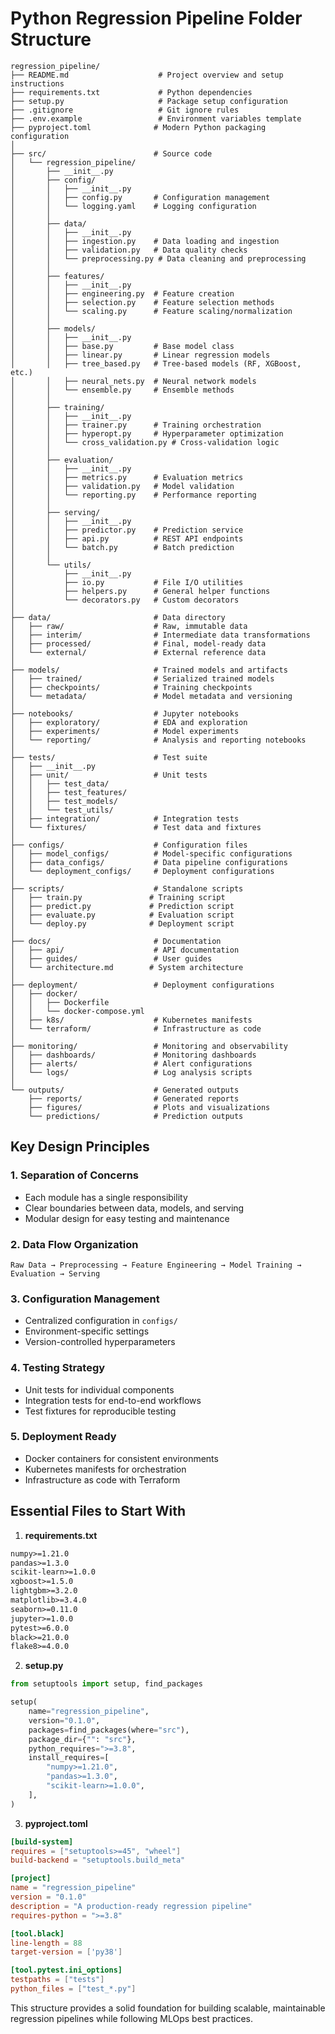 # Python Regression Pipeline Folder Structure

```
regression_pipeline/
├── README.md                    # Project overview and setup instructions
├── requirements.txt             # Python dependencies
├── setup.py                     # Package setup configuration
├── .gitignore                   # Git ignore rules
├── .env.example                 # Environment variables template
├── pyproject.toml              # Modern Python packaging configuration
│
├── src/                        # Source code
│   └── regression_pipeline/
│       ├── __init__.py
│       ├── config/
│       │   ├── __init__.py
│       │   ├── config.py       # Configuration management
│       │   └── logging.yaml    # Logging configuration
│       │
│       ├── data/
│       │   ├── __init__.py
│       │   ├── ingestion.py    # Data loading and ingestion
│       │   ├── validation.py   # Data quality checks
│       │   └── preprocessing.py # Data cleaning and preprocessing
│       │
│       ├── features/
│       │   ├── __init__.py
│       │   ├── engineering.py  # Feature creation
│       │   ├── selection.py    # Feature selection methods
│       │   └── scaling.py      # Feature scaling/normalization
│       │
│       ├── models/
│       │   ├── __init__.py
│       │   ├── base.py         # Base model class
│       │   ├── linear.py       # Linear regression models
│       │   ├── tree_based.py   # Tree-based models (RF, XGBoost, etc.)
│       │   ├── neural_nets.py  # Neural network models
│       │   └── ensemble.py     # Ensemble methods
│       │
│       ├── training/
│       │   ├── __init__.py
│       │   ├── trainer.py      # Training orchestration
│       │   ├── hyperopt.py     # Hyperparameter optimization
│       │   └── cross_validation.py # Cross-validation logic
│       │
│       ├── evaluation/
│       │   ├── __init__.py
│       │   ├── metrics.py      # Evaluation metrics
│       │   ├── validation.py   # Model validation
│       │   └── reporting.py    # Performance reporting
│       │
│       ├── serving/
│       │   ├── __init__.py
│       │   ├── predictor.py    # Prediction service
│       │   ├── api.py          # REST API endpoints
│       │   └── batch.py        # Batch prediction
│       │
│       └── utils/
│           ├── __init__.py
│           ├── io.py           # File I/O utilities
│           ├── helpers.py      # General helper functions
│           └── decorators.py   # Custom decorators
│
├── data/                       # Data directory
│   ├── raw/                    # Raw, immutable data
│   ├── interim/                # Intermediate data transformations
│   ├── processed/              # Final, model-ready data
│   └── external/               # External reference data
│
├── models/                     # Trained models and artifacts
│   ├── trained/                # Serialized trained models
│   ├── checkpoints/            # Training checkpoints
│   └── metadata/               # Model metadata and versioning
│
├── notebooks/                  # Jupyter notebooks
│   ├── exploratory/            # EDA and exploration
│   ├── experiments/            # Model experiments
│   └── reporting/              # Analysis and reporting notebooks
│
├── tests/                      # Test suite
│   ├── __init__.py
│   ├── unit/                   # Unit tests
│   │   ├── test_data/
│   │   ├── test_features/
│   │   ├── test_models/
│   │   └── test_utils/
│   ├── integration/            # Integration tests
│   └── fixtures/               # Test data and fixtures
│
├── configs/                    # Configuration files
│   ├── model_configs/          # Model-specific configurations
│   ├── data_configs/           # Data pipeline configurations
│   └── deployment_configs/     # Deployment configurations
│
├── scripts/                    # Standalone scripts
│   ├── train.py               # Training script
│   ├── predict.py             # Prediction script
│   ├── evaluate.py            # Evaluation script
│   └── deploy.py              # Deployment script
│
├── docs/                       # Documentation
│   ├── api/                    # API documentation
│   ├── guides/                 # User guides
│   └── architecture.md        # System architecture
│
├── deployment/                 # Deployment configurations
│   ├── docker/
│   │   ├── Dockerfile
│   │   └── docker-compose.yml
│   ├── k8s/                    # Kubernetes manifests
│   └── terraform/              # Infrastructure as code
│
├── monitoring/                 # Monitoring and observability
│   ├── dashboards/             # Monitoring dashboards
│   ├── alerts/                 # Alert configurations
│   └── logs/                   # Log analysis scripts
│
└── outputs/                    # Generated outputs
    ├── reports/                # Generated reports
    ├── figures/                # Plots and visualizations
    └── predictions/            # Prediction outputs
```

## Key Design Principles

### 1. **Separation of Concerns**
- Each module has a single responsibility
- Clear boundaries between data, models, and serving
- Modular design for easy testing and maintenance

### 2. **Data Flow Organization**
```
Raw Data → Preprocessing → Feature Engineering → Model Training → Evaluation → Serving
```

### 3. **Configuration Management**
- Centralized configuration in `configs/`
- Environment-specific settings
- Version-controlled hyperparameters

### 4. **Testing Strategy**
- Unit tests for individual components
- Integration tests for end-to-end workflows
- Test fixtures for reproducible testing

### 5. **Deployment Ready**
- Docker containers for consistent environments
- Kubernetes manifests for orchestration
- Infrastructure as code with Terraform

## Essential Files to Start With

1. **requirements.txt**
```txt
numpy>=1.21.0
pandas>=1.3.0
scikit-learn>=1.0.0
xgboost>=1.5.0
lightgbm>=3.2.0
matplotlib>=3.4.0
seaborn>=0.11.0
jupyter>=1.0.0
pytest>=6.0.0
black>=21.0.0
flake8>=4.0.0
```

2. **setup.py**
```python
from setuptools import setup, find_packages

setup(
    name="regression_pipeline",
    version="0.1.0",
    packages=find_packages(where="src"),
    package_dir={"": "src"},
    python_requires=">=3.8",
    install_requires=[
        "numpy>=1.21.0",
        "pandas>=1.3.0",
        "scikit-learn>=1.0.0",
    ],
)
```

3. **pyproject.toml**
```toml
[build-system]
requires = ["setuptools>=45", "wheel"]
build-backend = "setuptools.build_meta"

[project]
name = "regression_pipeline"
version = "0.1.0"
description = "A production-ready regression pipeline"
requires-python = ">=3.8"

[tool.black]
line-length = 88
target-version = ['py38']

[tool.pytest.ini_options]
testpaths = ["tests"]
python_files = ["test_*.py"]
```

This structure provides a solid foundation for building scalable, maintainable regression pipelines while following MLOps best practices.